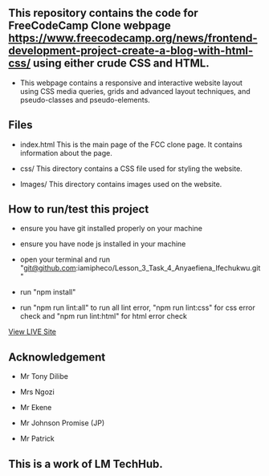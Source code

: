 ## This repository contains the code for FreeCodeCamp Clone webpage https://www.freecodecamp.org/news/frontend-development-project-create-a-blog-with-html-css/ using either crude CSS and HTML.

- This webpage contains a responsive and interactive website layout using CSS media queries, grids and advanced layout techniques, and pseudo-classes and pseudo-elements.

## Files
- index.html This is the main page of the FCC clone page. It contains information about the page.

- css/ This directory contains a CSS file used for styling the website.

- Images/ This directory contains images used on the website.

## How to run/test this project

- ensure you have git installed properly on your machine

- ensure you have node js installed in your machine

- open your terminal and run "git@github.com:iamipheco/Lesson_3_Task_4_Anyaefiena_Ifechukwu.git"

- run "npm install"

- run "npm run lint:all" to run all lint error, "npm run lint:css" for css error check and "npm run lint:html" for html error check

[View LIVE Site](https://iamipheco.github.io/Lesson_3_Final_Task_1_Anyaefiena_Ifechukwu/)

## Acknowledgement

- Mr Tony Dilibe

- Mrs Ngozi

- Mr Ekene

- Mr Johnson Promise (JP)

- Mr Patrick


## This is a work of LM TechHub.